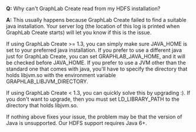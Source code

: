 <b>Q:</b> Why can't GraphLab Create read from my HDFS installation?

<b>A:</b> This usually happens because GraphLab Create failed to find a suitable java installation.  Your server log (the location of this log is printed when GraphLab Create starts) will let you know if this is the issue.  

If using GraphLab Create >= 1.3, you can simply make sure JAVA_HOME is set to your preferred java installation.  If you prefer to use a different java just for GraphLab Create, you can set GRAPHLAB_JAVA_HOME, and it will be checked before JAVA_HOME.  If you prefer to use a JVM other than the standard one that comes with java, you'll have to specify the directory that holds libjvm.so with the environment variable GRAPHLAB_LIBJVM_DIRECTORY.

If using GraphLab Create < 1.3, you can quickly solve this by upgrading :).  If you don't want to upgrade, then you must set LD_LIBRARY_PATH to the directory that holds libjvm.so.

If nothing above fixes your issue, the problem may be that the version of Java is unsupported.  Our HDFS support requires Java 6+.
